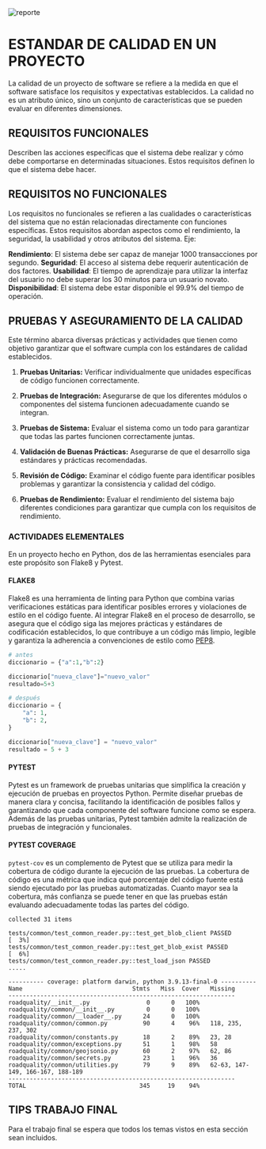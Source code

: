 <img src="https://i.postimg.cc/cCjTSn8r/ss-cumf.png" alt="reporte" border="0"/>


# **ESTANDAR DE CALIDAD EN UN PROYECTO**

La calidad de un proyecto de software se refiere a la medida en que el software satisface los requisitos y expectativas establecidos. La calidad no es un atributo único, sino un conjunto de características que se pueden evaluar en diferentes dimensiones. 
## **REQUISITOS FUNCIONALES**

Describen las acciones específicas que el sistema debe realizar y cómo debe comportarse en determinadas situaciones. Estos requisitos definen lo que el sistema debe hacer.

## **REQUISITOS NO FUNCIONALES**

Los requisitos no funcionales se refieren a las cualidades o características del sistema que no están relacionadas directamente con funciones específicas. Estos requisitos abordan aspectos como el rendimiento, la seguridad, la usabilidad y otros atributos del sistema. Eje:

**Rendimiento**: El sistema debe ser capaz de manejar 1000 transacciones por segundo.
**Seguridad**: El acceso al sistema debe requerir autenticación de dos factores.
**Usabilidad**: El tiempo de aprendizaje para utilizar la interfaz del usuario no debe superar los 30 minutos para un usuario novato.
**Disponibilidad**: El sistema debe estar disponible el 99.9% del tiempo de operación.

## **PRUEBAS Y ASEGURAMIENTO DE LA CALIDAD**

Este término abarca diversas prácticas y actividades que tienen como objetivo garantizar que el software cumpla con los estándares de calidad establecidos.



1. **Pruebas Unitarias:** Verificar individualmente que unidades específicas de código funcionen correctamente.
  
2. **Pruebas de Integración:** Asegurarse de que los diferentes módulos o componentes del sistema funcionen adecuadamente cuando se integran.

3. **Pruebas de Sistema:** Evaluar el sistema como un todo para garantizar que todas las partes funcionen correctamente juntas.

4. **Validación de Buenas Prácticas:** Asegurarse de que el desarrollo siga estándares y prácticas recomendadas.

5. **Revisión de Código:** Examinar el código fuente para identificar posibles problemas y garantizar la consistencia y calidad del código.

6. **Pruebas de Rendimiento:** Evaluar el rendimiento del sistema bajo diferentes condiciones para garantizar que cumpla con los requisitos de rendimiento.






### **ACTIVIDADES ELEMENTALES**

En un proyecto hecho en Python, dos de las herramientas esenciales para este propósito son Flake8 y Pytest.

#### **FLAKE8**

Flake8 es una herramienta de linting para Python que combina varias verificaciones estáticas para identificar posibles errores y violaciones de estilo en el código fuente. Al integrar Flake8 en el proceso de desarrollo, se asegura que el código siga las mejores prácticas y estándares de codificación establecidos, lo que contribuye a un código más limpio, legible y garantiza la adherencia a convenciones de estilo como [PEP8](https://peps.python.org/pep-0008/).

```python
# antes
diccionario = {"a":1,"b":2}

diccionario["nueva_clave"]="nuevo_valor"
resultado=5+3
```


```python
# después
diccionario = {
    "a": 1,
    "b": 2,
}

diccionario["nueva_clave"] = "nuevo_valor"
resultado = 5 + 3
```


#### **PYTEST**

Pytest es un framework de pruebas unitarias que simplifica la creación y ejecución de pruebas en proyectos Python. Permite diseñar pruebas de manera clara y concisa, facilitando la identificación de posibles fallos y garantizando que cada componente del software funcione como se espera. Además de las pruebas unitarias, Pytest también admite la realización de pruebas de integración y funcionales.

#### **PYTEST COVERAGE**

`pytest-cov` es un complemento de Pytest que se utiliza para medir la cobertura de código durante la ejecución de las pruebas. La cobertura de código es una métrica que indica qué porcentaje del código fuente está siendo ejecutado por las pruebas automatizadas. Cuanto mayor sea la cobertura, más confianza se puede tener en que las pruebas están evaluando adecuadamente todas las partes del código.


```bash!
collected 31 items                                                                                                

tests/common/test_common_reader.py::test_get_blob_client PASSED                                             [  3%]
tests/common/test_common_reader.py::test_get_blob_exist PASSED                                              [  6%]
tests/common/test_common_reader.py::test_load_json PASSED                                       .....

---------- coverage: platform darwin, python 3.9.13-final-0 ----------
Name                               Stmts   Miss  Cover   Missing
----------------------------------------------------------------
roadquality/__init__.py                0      0   100%
roadquality/common/__init__.py         0      0   100%
roadquality/common/__loader__.py      24      0   100%
roadquality/common/common.py          90      4    96%   118, 235, 237, 302
roadquality/common/constants.py       18      2    89%   23, 28
roadquality/common/exceptions.py      51      1    98%   58
roadquality/common/geojsonio.py       60      2    97%   62, 86
roadquality/common/secrets.py         23      1    96%   36
roadquality/common/utilities.py       79      9    89%   62-63, 147-149, 166-167, 188-189
----------------------------------------------------------------
TOTAL                                345     19    94%
```


## **TIPS TRABAJO FINAL**

Para el trabajo final se espera que todos los temas vistos en esta sección sean incluidos.